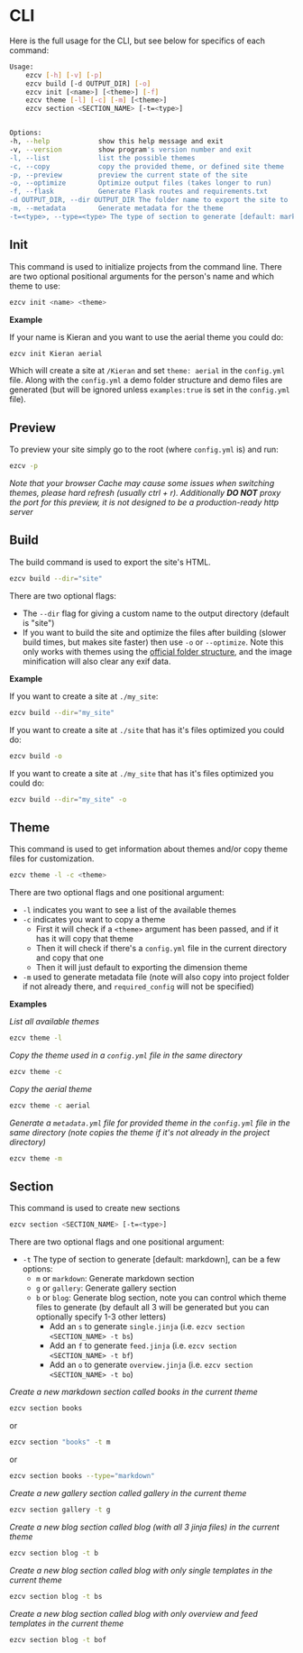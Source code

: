 # CLI

Here is the full usage for the CLI, but see below for specifics of each command:

```bash
Usage:
    ezcv [-h] [-v] [-p]
    ezcv build [-d OUTPUT_DIR] [-o]
    ezcv init [<name>] [<theme>] [-f]
    ezcv theme [-l] [-c] [-m] [<theme>]
    ezcv section <SECTION_NAME> [-t=<type>]


Options:
-h, --help            show this help message and exit
-v, --version         show program's version number and exit
-l, --list            list the possible themes
-c, --copy            copy the provided theme, or defined site theme
-p, --preview         preview the current state of the site
-o, --optimize        Optimize output files (takes longer to run)
-f, --flask           Generate Flask routes and requirements.txt
-d OUTPUT_DIR, --dir OUTPUT_DIR The folder name to export the site to
-m, --metadata        Generate metadata for the theme
-t=<type>, --type=<type> The type of section to generate [default: markdown]
```

## Init

This command is used to initialize projects from the command line. There are two optional positional arguments for the person's name and which theme to use:

```bash
ezcv init <name> <theme>
```

**Example**

If your name is Kieran and you want to use the aerial theme you could do:

```bash
ezcv init Kieran aerial
```

Which will create a site at ```/Kieran``` and set ```theme: aerial``` in the ```config.yml``` file. Along with the ```config.yml``` a demo folder structure and demo files are generated (but will be ignored unless ```examples:true``` is set in the ```config.yml``` file).

## Preview

To preview your site simply go to the root (where ```config.yml``` is) and run:

```bash
ezcv -p
```

*Note that your browser Cache may cause some issues when switching themes, please hard refresh (usually ctrl + r). Additionally **DO NOT** proxy the port for this preview, it is not designed to be a production-ready http server*

## Build

The build command is used to export the site's HTML. 

```bash
ezcv build --dir="site"
```

There are two optional flags:

- The ```--dir``` flag for giving a custom name to the output directory (default is "site")
- If you want to build the site and optimize the files after building (slower build times, but makes site faster) then use ``-o`` or ``--optimize``. Note this only works with themes using the [official folder structure](https://ezcv.readthedocs.io/en/latest/theme-development/#folder-layout), and the image minification will also clear any exif data.

**Example**

If you want to create a site at ```./my_site```:

```bash
ezcv build --dir="my_site"
```

If you want to create a site at ```./site``` that has it's files optimized you could do:

```bash
ezcv build -o
```

If you want to create a site at ```./my_site``` that has it's files optimized you could do:
```bash
ezcv build --dir="my_site" -o
```

## Theme

This command is used to get information about themes and/or copy theme files for customization.

```bash
ezcv theme -l -c <theme>
```

There are two optional flags and one positional argument:

- ```-l``` indicates you want to see a list of the available themes
- ```-c``` indicates you want to copy a theme
  - First it will check if a ```<theme>``` argument has been passed, and if it has it will copy that theme
  - Then it will check if there's a ```config.yml``` file in the current directory and copy that one
  - Then it will just default to exporting the dimension theme
- ```-m``` used to generate metadata file (note will also copy into project folder if not already there, and `required_config` will not be specified)


**Examples**

*List all available themes*

```bash
ezcv theme -l
```

*Copy the theme used in a ```config.yml``` file in the same directory*

```bash
ezcv theme -c
```

*Copy the aerial theme*

```bash
ezcv theme -c aerial
```

*Generate a `metadata.yml` file for provided theme in the ```config.yml``` file in the same directory (note copies the theme if it's not already in the project directory)*

```bash
ezcv theme -m
```

## Section

This command is used to create new sections

```bash
ezcv section <SECTION_NAME> [-t=<type>]
```

There are two optional flags and one positional argument:

- ```-t``` The type of section to generate [default: markdown], can be a few options:
  - `m` or `markdown`: Generate markdown section
  - `g` or `gallery`: Generate gallery section
  - `b` or `blog`: Generate blog section, note you can control which theme files to generate (by default all 3 will be generated but you can optionally specify 1-3 other letters)
    - Add an `s` to generate `single.jinja` (i.e. `ezcv section <SECTION_NAME> -t bs`)
    - Add an `f` to generate `feed.jinja` (i.e. `ezcv section <SECTION_NAME> -t bf`)
    - Add an `o` to generate `overview.jinja` (i.e. `ezcv section <SECTION_NAME> -t bo`)

*Create a new markdown section called books in the current theme*

```bash
ezcv section books
```

or

```bash
ezcv section "books" -t m
```

or

```bash
ezcv section books --type="markdown"
```

*Create a new gallery section called gallery in the current theme*

```bash
ezcv section gallery -t g
```

*Create a new blog section called blog (with all 3 jinja files) in the current theme*

```bash
ezcv section blog -t b
```

*Create a new blog section called blog with only single templates in the current theme*

```bash
ezcv section blog -t bs
```

*Create a new blog section called blog with only overview and feed templates in the current theme*

```bash
ezcv section blog -t bof
```
